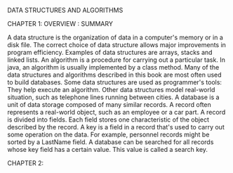 DATA STRUCTURES AND ALGORITHMS

CHAPTER 1: OVERVIEW : SUMMARY

A data structure is the organization of data in a computer's memory or in a disk file.
The correct choice of data structure allows major improvements in program efficiency.
Examples of data structures are arrays, stacks and linked lists.
An algorithm is a procedure for carrying out a particular task.
In java, an algorithm is usually implemented by a class method.
Many of the data structures and algorithms described in this book are most often used to build databases.
Some data structures are used as programmer's tools: They help execute an algorithm.
Other data structures model real-world situation, such as telephone lines running between cities.
A database is a unit of data storage composed of many similar records.
A record often represents a real-world object, such as an employee or a car part.
A record is divided into fields. Each field stores one characteristic of the object described by the record.
A key is a field in a record that's used to carry out some operation on the data. For example, personnel records might be sorted by a LastName field.
A database can be searched for all records whose key field has a certain value. This value is called a search key.

CHAPTER 2:

